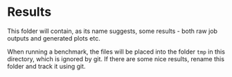 # Results

This folder will contain, as its name suggests, some results - both raw job outputs and generated plots etc.

When running a benchmark, the files will be placed into the folder `tmp` in this directory, which is ignored by git. If
there are some nice results, rename this folder and track it using git.